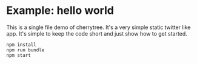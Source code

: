 # Example: hello world

This is a single file demo of cherrytree. It's a very simple static twitter like app. It's simple to keep the code short and just show how to get started.

```
npm install
npm run bundle
npm start
```
